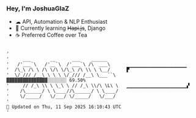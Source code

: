 ### Hey, I'm JoshuaGlaZ

- ☁ API, Automation & NLP Enthusiast
- 📖 Currently learning ~~Hapi.js~~, Django
- ☕ Preferred Coffee over Tea

    
```text

'
'     ___       __      ___    ______    
'   /'___`\   /'__`\  /'___`\ /\  ___\   
'  /\_\ /\ \ /\ \/\ \/\_\ /\ \\ \ \__/      ▛▔▔▔▔▔▔▔▔▔▔▔▔▔▔▔▔▔▔▔▔▔
'  \/_/// /__\ \ \ \ \/_/// /__\ \___``\         ▓▓▓▓▓▓▓▓▓▓▓▓▓▓▓░░░░░░░ 69.50%
'     // /_\ \\ \ \_\ \ // /_\ \\/\ \L\ \   ▁▁▁▁▁▁▁▁▁▁▁▁▁▁▁▁▁▁▁▁▁▁▞
'    /\______/ \ \____//\______/ \ \____/
'    \/_____/   \/___/ \/_____/   \/___/ 
'                                                                         📢 Updated on Thu, 11 Sep 2025 16:10:43 UTC 
'
```

